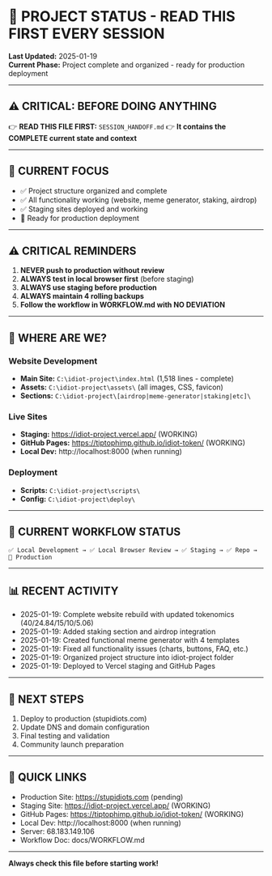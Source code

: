 # 📌 PROJECT STATUS - READ THIS FIRST EVERY SESSION

**Last Updated:** 2025-01-19  
**Current Phase:** Project complete and organized - ready for production deployment  

---

## ⚠️ CRITICAL: BEFORE DOING ANYTHING
👉 **READ THIS FILE FIRST:** `SESSION_HANDOFF.md`
👉 **It contains the COMPLETE current state and context**

---

## 🎯 CURRENT FOCUS
- ✅ Project structure organized and complete
- ✅ All functionality working (website, meme generator, staking, airdrop)
- ✅ Staging sites deployed and working
- 🎯 Ready for production deployment

---

## ⚠️ CRITICAL REMINDERS
1. **NEVER push to production without review**
2. **ALWAYS test in local browser first** (before staging)
3. **ALWAYS use staging before production**
4. **ALWAYS maintain 4 rolling backups**
5. **Follow the workflow in WORKFLOW.md with NO DEVIATION**

---

## 📍 WHERE ARE WE?

### Website Development
- **Main Site:** `C:\idiot-project\index.html` (1,518 lines - complete)
- **Assets:** `C:\idiot-project\assets\` (all images, CSS, favicon)
- **Sections:** `C:\idiot-project\[airdrop|meme-generator|staking|etc]\`

### Live Sites
- **Staging:** https://idiot-project.vercel.app/ (WORKING)
- **GitHub Pages:** https://tiptophimp.github.io/idiot-token/ (WORKING)
- **Local Dev:** http://localhost:8000 (when running)

### Deployment
- **Scripts:** `C:\idiot-project\scripts\`
- **Config:** `C:\idiot-project\deploy\`

---

## 🔄 CURRENT WORKFLOW STATUS
```
✅ Local Development → ✅ Local Browser Review → ✅ Staging → ✅ Repo → 🎯 Production
```

---

## 📊 RECENT ACTIVITY
- 2025-01-19: Complete website rebuild with updated tokenomics (40/24.84/15/10/5.06)
- 2025-01-19: Added staking section and airdrop integration
- 2025-01-19: Created functional meme generator with 4 templates
- 2025-01-19: Fixed all functionality issues (charts, buttons, FAQ, etc.)
- 2025-01-19: Organized project structure into idiot-project folder
- 2025-01-19: Deployed to Vercel staging and GitHub Pages

---

## 🎯 NEXT STEPS
1. Deploy to production (stupidiots.com)
2. Update DNS and domain configuration
3. Final testing and validation
4. Community launch preparation

---

## 🔗 QUICK LINKS
- Production Site: https://stupidiots.com (pending)
- Staging Site: https://idiot-project.vercel.app/ (WORKING)
- GitHub Pages: https://tiptophimp.github.io/idiot-token/ (WORKING)
- Local Dev: http://localhost:8000 (when running)
- Server: 68.183.149.106
- Workflow Doc: docs/WORKFLOW.md

---

**Always check this file before starting work!**

